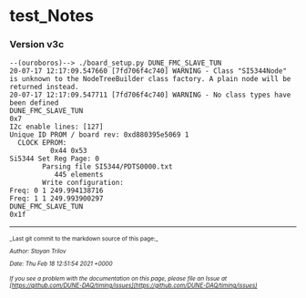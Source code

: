 # test_Notes
### Version v3c

```
--(ouroboros)--> ./board_setup.py DUNE_FMC_SLAVE_TUN
20-07-17 12:17:09.547660 [7fd706f4c740] WARNING - Class "SI5344Node" is unknown to the NodeTreeBuilder class factory. A plain node will be returned instead.
20-07-17 12:17:09.547711 [7fd706f4c740] WARNING - No class types have been defined
DUNE_FMC_SLAVE_TUN
0x7
I2c enable lines: [127]
Unique ID PROM / board rev: 0xd880395e5069 1
  CLOCK EPROM:
          0x44 0x53
Si5344 Set Reg Page: 0
        Parsing file SI5344/PDTS0000.txt
           445 elements
        Write configuration:
Freq: 0 1 249.994138716
Freq: 1 1 249.993900297
DUNE_FMC_SLAVE_TUN
0x1f
```

-----

<font size="1">
_Last git commit to the markdown source of this page:_


_Author: Stoyan Trilov_

_Date: Thu Feb 18 12:51:54 2021 +0000_

_If you see a problem with the documentation on this page, please file an Issue at [https://github.com/DUNE-DAQ/timing/issues](https://github.com/DUNE-DAQ/timing/issues)_
</font>

